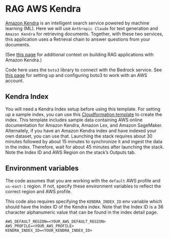 # RAG AWS Kendra

[Amazon Kendra](https://aws.amazon.com/kendra/) is an intelligent search service powered by machine learning (ML).
Here we will use `Anthropic Claude` for text generation and `Amazon Kendra` for retrieving documents. Together, with these two services, this application uses a Retrieval chain to answer questions from your documents.

(See [this page](https://aws.amazon.com/blogs/machine-learning/quickly-build-high-accuracy-generative-ai-applications-on-enterprise-data-using-amazon-kendra-langchain-and-large-language-models/) for additional context on building RAG applications with Amazon Kendra.)

Code here uses the `boto3` library to connect with the Bedrock service. See [this page](https://boto3.amazonaws.com/v1/documentation/api/latest/guide/quickstart.html#configuration) for setting up and configuring boto3 to work with an AWS account. 

## Kendra Index

You will need a Kendra Index setup before using this template. For setting up a sample index, you can use this [Cloudformation template](https://github.com/aws-samples/amazon-kendra-langchain-extensions/blob/main/kendra_retriever_samples/kendra-docs-index.yaml) to create the index. This template includes sample data containing AWS online documentation for Amazon Kendra, Amazon Lex, and Amazon SageMaker. Alternately, if you have an Amazon Kendra index and have indexed your own dataset, you can use that. Launching the stack requires about 30 minutes followed by about 15 minutes to synchronize it and ingest the data in the index. Therefore, wait for about 45 minutes after launching the stack. Note the Index ID and AWS Region on the stack’s Outputs tab.

##  Environment variables

The code assumes that you are working with the `default` AWS profile and `us-east-1` region. If not, specify these environment variables to reflect the correct region and AWS profile. 

This code also requires specifying the `KENDRA_INDEX_ID` env variable which should have the Index ID of the Kendra index. Note that the Index ID is a 36 character alphanumeric value that can be found in the index detail page.

```shell
AWS_DEFAULT_REGION=<YOUR_AWS_DEFAULT_REGION>
AWS_PROFILE=<YOUR_AWS_PROFILE>
KENDRA_INDEX_ID=<YOUR_KENDRA_INDEX_ID>
```
